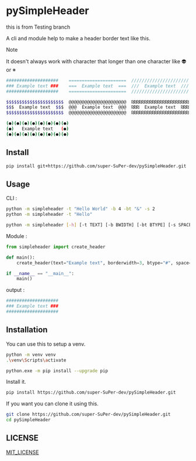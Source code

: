 # pySimpleHeader

this is from Testing branch

A cli and module help to make a header border text like this.

> [!NOTE]
> It doesn't always work with character that longer than one character like 👽 or ※

```bash
####################    ======================  //////////////////////
### Example text ###    ===  Example text  ===  ///  Example text  ///
####################    ======================  //////////////////////

$$$$$$$$$$$$$$$$$$$$$$  @@@@@@@@@@@@@@@@@@@@@@  ₪₪₪₪₪₪₪₪₪₪₪₪₪₪₪₪₪₪₪₪₪₪
$$$  Example text  $$$  @@@  Example text  @@@  ₪₪₪  Example text  ₪₪₪
$$$$$$$$$$$$$$$$$$$$$$  @@@@@@@@@@@@@@@@@@@@@@  ₪₪₪₪₪₪₪₪₪₪₪₪₪₪₪₪₪₪₪₪₪₪

(●)(●)(●)(●)(●)(●)(●)(●)
(●)   Example text   (●)
(●)(●)(●)(●)(●)(●)(●)(●)

```

## Install
```bash
pip install git+https://github.com/super-SuPer-dev/pySimpleHeader.git
```

## Usage
CLI :
```bash
python -m simpleheader -t "Hello World" -b 4 -bt "&" -s 2
python -m simpleheader -t "Hello"
```
```bash
python -m simpleheader [-h] [-t TEXT] [-b BWIDTH] [-bt BTYPE] [-s SPACE]
```

Module :
```python
from simpleheader import create_header

def main():
    create_header(text="Example text", borderwidth=3, btype="#", space=1)

if __name__ == "__main__":
    main()
```
output :
```bash
####################
### Example text ###
####################
```

## Installation
You can use this to setup a venv.
```bash
python -m venv venv
.\venv\Scripts\activate
```

```bash
python.exe -m pip install --upgrade pip
```

Install it.
```bash
pip install https://github.com/super-SuPer-dev/pySimpleHeader.git
```

If you want you can clone it using this.
```bash
git clone https://github.com/super-SuPer-dev/pySimpleHeader.git
cd pySimpleHeader
```

## LICENSE
[MIT_LICENSE](./LICENSE)

